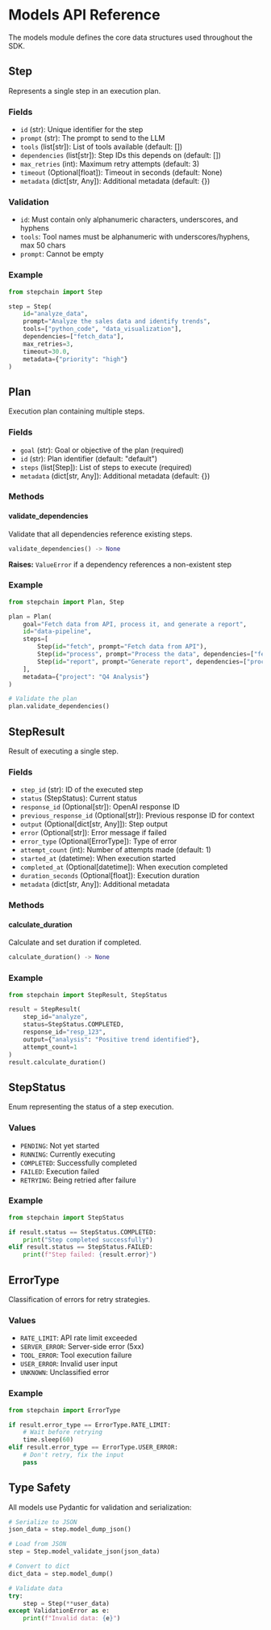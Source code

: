 # Models API Reference

The models module defines the core data structures used throughout the SDK.

## Step

Represents a single step in an execution plan.

### Fields

- `id` (str): Unique identifier for the step
- `prompt` (str): The prompt to send to the LLM
- `tools` (list[str]): List of tools available (default: [])
- `dependencies` (list[str]): Step IDs this depends on (default: [])
- `max_retries` (int): Maximum retry attempts (default: 3)
- `timeout` (Optional[float]): Timeout in seconds (default: None)
- `metadata` (dict[str, Any]): Additional metadata (default: {})

### Validation

- `id`: Must contain only alphanumeric characters, underscores, and hyphens
- `tools`: Tool names must be alphanumeric with underscores/hyphens, max 50 chars
- `prompt`: Cannot be empty

### Example

```python
from stepchain import Step

step = Step(
    id="analyze_data",
    prompt="Analyze the sales data and identify trends",
    tools=["python_code", "data_visualization"],
    dependencies=["fetch_data"],
    max_retries=3,
    timeout=30.0,
    metadata={"priority": "high"}
)
```

## Plan

Execution plan containing multiple steps.

### Fields

- `goal` (str): Goal or objective of the plan (required)
- `id` (str): Plan identifier (default: "default")
- `steps` (list[Step]): List of steps to execute (required)
- `metadata` (dict[str, Any]): Additional metadata (default: {})

### Methods

#### validate_dependencies

Validate that all dependencies reference existing steps.

```python
validate_dependencies() -> None
```

**Raises:** `ValueError` if a dependency references a non-existent step

### Example

```python
from stepchain import Plan, Step

plan = Plan(
    goal="Fetch data from API, process it, and generate a report",
    id="data-pipeline",
    steps=[
        Step(id="fetch", prompt="Fetch data from API"),
        Step(id="process", prompt="Process the data", dependencies=["fetch"]),
        Step(id="report", prompt="Generate report", dependencies=["process"])
    ],
    metadata={"project": "Q4 Analysis"}
)

# Validate the plan
plan.validate_dependencies()
```

## StepResult

Result of executing a single step.

### Fields

- `step_id` (str): ID of the executed step
- `status` (StepStatus): Current status
- `response_id` (Optional[str]): OpenAI response ID
- `previous_response_id` (Optional[str]): Previous response ID for context
- `output` (Optional[dict[str, Any]]): Step output
- `error` (Optional[str]): Error message if failed
- `error_type` (Optional[ErrorType]): Type of error
- `attempt_count` (int): Number of attempts made (default: 1)
- `started_at` (datetime): When execution started
- `completed_at` (Optional[datetime]): When execution completed
- `duration_seconds` (Optional[float]): Execution duration
- `metadata` (dict[str, Any]): Additional metadata

### Methods

#### calculate_duration

Calculate and set duration if completed.

```python
calculate_duration() -> None
```

### Example

```python
from stepchain import StepResult, StepStatus

result = StepResult(
    step_id="analyze",
    status=StepStatus.COMPLETED,
    response_id="resp_123",
    output={"analysis": "Positive trend identified"},
    attempt_count=1
)
result.calculate_duration()
```

## StepStatus

Enum representing the status of a step execution.

### Values

- `PENDING`: Not yet started
- `RUNNING`: Currently executing
- `COMPLETED`: Successfully completed
- `FAILED`: Execution failed
- `RETRYING`: Being retried after failure

### Example

```python
from stepchain import StepStatus

if result.status == StepStatus.COMPLETED:
    print("Step completed successfully")
elif result.status == StepStatus.FAILED:
    print(f"Step failed: {result.error}")
```

## ErrorType

Classification of errors for retry strategies.

### Values

- `RATE_LIMIT`: API rate limit exceeded
- `SERVER_ERROR`: Server-side error (5xx)
- `TOOL_ERROR`: Tool execution failure
- `USER_ERROR`: Invalid user input
- `UNKNOWN`: Unclassified error

### Example

```python
from stepchain import ErrorType

if result.error_type == ErrorType.RATE_LIMIT:
    # Wait before retrying
    time.sleep(60)
elif result.error_type == ErrorType.USER_ERROR:
    # Don't retry, fix the input
    pass
```

## Type Safety

All models use Pydantic for validation and serialization:

```python
# Serialize to JSON
json_data = step.model_dump_json()

# Load from JSON
step = Step.model_validate_json(json_data)

# Convert to dict
dict_data = step.model_dump()

# Validate data
try:
    step = Step(**user_data)
except ValidationError as e:
    print(f"Invalid data: {e}")
```